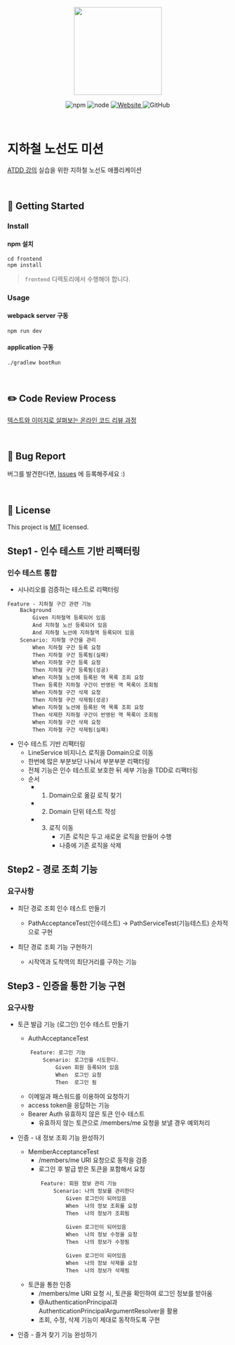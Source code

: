 <p align="center">
    <img width="200px;" src="https://raw.githubusercontent.com/woowacourse/atdd-subway-admin-frontend/master/images/main_logo.png"/>
</p>
<p align="center">
  <img alt="npm" src="https://img.shields.io/badge/npm-%3E%3D%205.5.0-blue">
  <img alt="node" src="https://img.shields.io/badge/node-%3E%3D%209.3.0-blue">
  <a href="https://edu.nextstep.camp/c/R89PYi5H" alt="nextstep atdd">
    <img alt="Website" src="https://img.shields.io/website?url=https%3A%2F%2Fedu.nextstep.camp%2Fc%2FR89PYi5H">
  </a>
  <img alt="GitHub" src="https://img.shields.io/github/license/next-step/atdd-subway-service">
</p>

<br>

# 지하철 노선도 미션
[ATDD 강의](https://edu.nextstep.camp/c/R89PYi5H) 실습을 위한 지하철 노선도 애플리케이션

<br>

## 🚀 Getting Started

### Install
#### npm 설치
```
cd frontend
npm install
```
> `frontend` 디렉토리에서 수행해야 합니다.

### Usage
#### webpack server 구동
```
npm run dev
```
#### application 구동
```
./gradlew bootRun
```
<br>

## ✏️ Code Review Process
[텍스트와 이미지로 살펴보는 온라인 코드 리뷰 과정](https://github.com/next-step/nextstep-docs/tree/master/codereview)

<br>

## 🐞 Bug Report

버그를 발견한다면, [Issues](https://github.com/next-step/atdd-subway-service/issues) 에 등록해주세요 :)

<br>

## 📝 License

This project is [MIT](https://github.com/next-step/atdd-subway-service/blob/master/LICENSE.md) licensed.


## Step1 - 인수 테스트 기반 리팩터링
### 인수 테스트 통합
- 시나리오를 검증하는 테스트로 리팩터링 
```
Feature - 지하철 구간 관련 기능
    Background
        Given 지하철역 등록되어 있음
        And 지하철 노선 등록되어 있음
        And 지하철 노선에 지하철역 등록되어 있음
    Scenario: 지하철 구간을 관리
        When 지하철 구간 등록 요청
        Then 지하철 구간 등록됨(실패)
        When 지하철 구간 등록 요청
        Then 지하철 구간 등록됨(성공)
        When 지하철 노선에 등록된 역 목록 조회 요청
        Then 등록한 지하철 구간이 반영된 역 목록이 조회됨
        When 지하철 구간 삭제 요청
        Then 지하철 구간 삭제됨(성공)
        When 지하철 노선에 등록된 역 목록 조회 요청
        Then 삭제한 지하철 구간이 반영된 역 목록이 조회됨
        When 지하철 구간 삭제 요청
        Then 지하철 구간 삭제됨(실패)
```
- 인수 테스트 기반 리팩터링
    - LineService 비지니스 로직을 Domain으로 이동
    - 한번에 많은 부분보단 나눠서 부분부분 리팩터링
    - 전체 기능은 인수 테스트로 보호한 뒤 세부 기능을 TDD로 리팩터링
    - 순서
        - 1. Domain으로 옮길 로직 찾기
        - 2. Domain 단위 테스트 작성
        - 3. 로직 이동
                - 기존 로직은 두고 새로운 로직을 만들어 수행
                - 나중에 기존 로직을 삭제 

## Step2 - 경로 조희 기능
### 요구사항
- 최단 경로 조회 인수 테스트 만들기
   - PathAcceptanceTest(인수테스트) -> PathServiceTest(기능테스트) 순차적으로 구현
   
- 최단 경로 조회 기능 구현하기 
    - 시작역과 도착역의 최단거리를 구하는 기능

## Step3 - 인증을 통한 기능 구현
### 요구사항
* 토큰 발급 기능 (로그인) 인수 테스트 만들기
    * AuthAcceptanceTest
    ```
        Feature: 로그인 기능
            Scenario: 로그인을 시도한다.
                Given 회원 등록되어 있음
                When  로그인 요청
                Then  로그인 됨
    ```
    * 이메일과 패스워드를 이용하여 요청하기
    * access token을 응답하는 기능
    * Bearer Auth 유효하지 않은 토큰 인수 테스트
        * 유효하지 않는 토큰으로 /members/me 요청을 보낼 경우 예외처리
        
* 인증 - 내 정보 조회 기능 완성하기
    * MemberAcceptanceTest
        * /members/me URI 요청으로 동작을 검증 
        * 로그인 후 발급 받은 토큰을 포함해서 요청
        ```
            Feature: 회원 정보 관리 기능
                Scenario: 나의 정보를 관리한다
                    Given 로그인이 되어있음
                    When  나의 정보 조회를 요청
                    Then  나의 정보가 조회됨
    
                    Given 로그인이 되어있음
                    When  나의 정보 수정을 요청
                    Then  나의 정보가 수정됨        
                    
                    Given 로그인이 되어있음
                    When  나의 정보 삭제를 요청
                    Then  나의 정보가 삭제됨 
        ```
    * 토큰을 통한 인증
        * /members/me URI 요청 시, 토큰을 확인하여 로그인 정보를 받아옴
        * @AuthenticationPrincipal과 AuthenticationPrincipalArgumentResolver을 활용
        * 조회, 수정, 삭제 기능이 제대로 동작하도록 구현

* 인증 - 즐겨 찾기 기능 완성하기 


